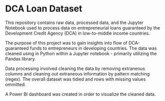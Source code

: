 # DCA Loan Dataset

This repository contains raw data, processed data, and the Jupyter Notebook used to process data on entrepreneurial loans guaranteed by the Development Credit Agency (DCA)
in low-to-middle income countries.

The purpose of this project was to gain insights into flow of DCA-guaranteed funds to entrepreneurs in developing countries. The data was cleaned using in Python within a Jupyter notebook - primarily utilizing the Pandas library.

Data processing involved cleaning the data by removing extraneous columns and cleaning out extraneous information by pattern matching (regex). The overall dataset was tidied and 
rows with missing values ommitted.

A Power BI dashboard was created in order to visualize the cleaned data.
